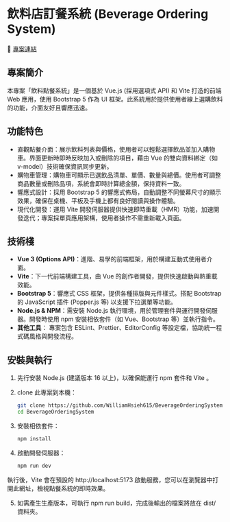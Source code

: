 # 飲料店訂餐系統 (Beverage Ordering System)

🔗 [專案連結](https://williamhsieh615.github.io/beverage-ordering-system/)

## 專案簡介

本專案「飲料點餐系統」是一個基於 Vue.js (採用選項式 API) 和 Vite 打造的前端 Web 應用，使用 Bootstrap 5 作為 UI 框架。此系統用於提供使用者線上選購飲料的功能，介面友好且響應迅速。

## 功能特色

- 直觀點餐介面：展示飲料列表與價格，使用者可以輕鬆選擇飲品並加入購物車。界面更新時即時反映加入或刪除的項目，藉由 Vue 的雙向資料綁定（如 v-model）技術確保資訊同步更新。
- 購物車管理：購物車可顯示已選飲品清單、單價、數量與總價。使用者可調整商品數量或刪除品項，系統會即時計算總金額，保持資料一致。
- 響應式設計：採用 Bootstrap 5 的響應式佈局，自動調整不同螢幕尺寸的顯示效果，確保在桌機、平板及手機上都有良好閱讀與操作體驗。
- 現代化開發：運用 Vite 開發伺服器提供快速即時重載（HMR）功能，加速開發迭代；專案採單頁應用架構，使用者操作不需重新載入頁面。

## 技術棧

- **Vue 3 (Options API)**：進階、易學的前端框架，用於構建互動式使用者介面。
- **Vite**：下一代前端構建工具，由 Vue 的創作者開發，提供快速啟動與熱重載效能。
- **Bootstrap 5**：響應式 CSS 框架，提供各種排版與元件樣式。搭配 Bootstrap 的 JavaScript 插件 (Popper.js 等) 以支援下拉選單等功能。
- **Node.js & NPM**：需安裝 Node.js 執行環境，用於管理套件與運行開發伺服器。開發時使用 npm 安裝相依套件（如 Vue、Bootstrap 等）並執行指令。
- **其他工具**： 專案包含 ESLint、Prettier、EditorConfig 等設定檔，協助統一程式碼風格與開發流程。

## 安裝與執行

1. 先行安裝 Node.js (建議版本 16 以上)，以確保能運行 npm 套件和 Vite 。

2. clone 此專案到本機：
    ```bash
    git clone https://github.com/WilliamHsieh615/BeverageOrderingSystem.git
    cd BeverageOrderingSystem

3. 安裝相依套件：
    ```bash
    npm install

4. 啟動開發伺服器：
    ```bash
    npm run dev

  執行後，Vite 會在預設的 http://localhost:5173 啟動服務，您可以在瀏覽器中打開此網址，檢視點餐系統的即時效果。

5. 如需產生生產版本，可執行 npm run build，完成後輸出的檔案將放在 dist/ 資料夾。
  





